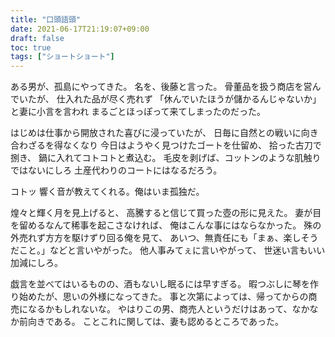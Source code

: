 ```yaml
---
title: "口頭語頭"
date: 2021-06-17T21:19:07+09:00
draft: false
toc: true
tags: ["ショートショート"]
---
```


ある男が、孤島にやってきた。
名を、後藤と言った。
骨董品を扱う商店を営んでいたが、
仕入れた品が尽く売れず
「休んでいたほうが儲かるんじゃないか」と妻に小言を言われ
まるごとほっぽって来てしまったのだった。
<!--more-->

はじめは仕事から開放された喜びに浸っていたが、
日毎に自然との戦いに向き合わざるを得なくなり
今日はようやく見つけたゴートを仕留め、
拾った古刀で捌き、
鍋に入れてコトコトと煮込む。
毛皮を剥げば、コットンのような肌触りではないにしろ
土産代わりのコートにはなるだろう。

コトッ
響く音が教えてくれる。俺はいま孤独だ。

煌々と輝く月を見上げると、
高騰すると信じて買った壺の形に見えた。
妻が目を留めるなんて稀事を起こさなければ、
俺はこんな事にはならなかった。
殊の外売れず方方を駆けずり回る俺を見て、
あいつ、無責任にも「まぁ、楽しそうだこと。」などと言いやがった。
他人事みてぇに言いやがって、
世迷い言もいい加減にしろ。

戯言を並べてはいるものの、酒もないし眠るには早すぎる。
暇つぶしに琴を作り始めたが、思いの外様になってきた。
事と次第によっては、帰ってからの商売になるかもしれないな。
やはりこの男、商売人というだけはあって、なかなか前向きである。
ことこれに関しては、妻も認めるところであった。
